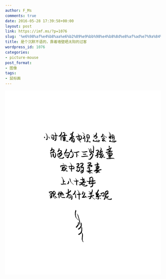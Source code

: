 ```yaml
---
author: F_Ms
comments: true
date: 2016-05-28 17:39:58+00:00
layout: post
link: https://imf.ms/?p=1076
slug: '%e6%98%af%e4%b8%aa%e6%b2%89%e9%bb%98%e4%b8%8d%e8%af%ad%e7%9a%84%ef%bc%8c%e9%9d%a0%e7%9d%80%e5%a2%99%e5%a3%81%e6%99%92%e5%a4%aa%e9%98%b3%e7%9a%84%e8%bf%87%e5%ae%a2'
title: 是个沉默不语的，靠着墙壁晒太阳的过客
wordpress_id: 1076
categories:
- picture-mouse
post_format:
- 图像
tags:
- 鼠标画
---
```


![小时候看电视总会想，角色的下三岁孩童、家中弱柔妻、上八十老母，跟他有什么关系呢_20160526](/img/post/wp/2016/05/小时候看电视总会想，角色的下三岁孩童、家中弱柔妻、上八十老母，跟他有什么关系呢_20160526.png)
